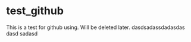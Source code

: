 # test_github
This is a test for github using. Will be deleted later. 
dasdsadassdadasdas dasd sadasd
